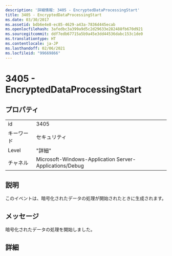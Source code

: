 ```yaml
---
description: '詳細情報: 3405 - EncryptedDataProcessingStart'
title: 3405 - EncryptedDataProcessingStart
ms.date: 03/30/2017
ms.assetid: bdb6e4e8-ec85-4629-a43a-7836d445ecab
ms.openlocfilehash: 3afedbc3a399a9d5c2d29633e282488fb670d921
ms.sourcegitcommit: ddf7edb67715a5b9a45e3dd44536dabc153c1de0
ms.translationtype: HT
ms.contentlocale: ja-JP
ms.lasthandoff: 02/06/2021
ms.locfileid: "99669866"
---
```

# <a name="3405---encrypteddataprocessingstart"></a>3405 - EncryptedDataProcessingStart

## <a name="properties"></a>プロパティ  
  
|||  
|-|-|  
|id|3405|  
|キーワード|セキュリティ|  
|Level|"詳細"|  
|チャネル|Microsoft-Windows-Application Server-Applications/Debug|  
  
## <a name="description"></a>説明  

 このイベントは、暗号化されたデータの処理が開始されたときに生成されます。  
  
## <a name="message"></a>メッセージ  

 暗号化されたデータの処理を開始しました。  
  
## <a name="details"></a>詳細
